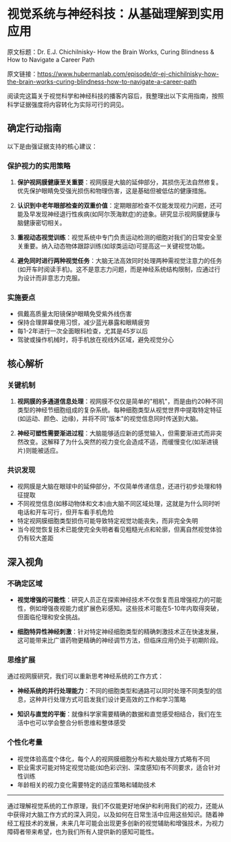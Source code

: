 # 视觉系统与神经科技：从基础理解到实用应用

原文标题：Dr. E.J. Chichilnisky- How the Brain Works, Curing Blindness & How to Navigate a Career Path

原文链接：https://www.hubermanlab.com/episode/dr-ej-chichilnisky-how-the-brain-works-curing-blindness-how-to-navigate-a-career-path

<YouTube videoId="oL3SkPV1_Ik" />

阅读完这篇关于视觉科学和神经科技的播客内容后，我整理出以下实用指南，按照科学证据强度将内容转化为实际可行的洞见。

## 确定行动指南

以下是由强证据支持的核心建议：

### 保护视力的实用策略
1. **保护视网膜健康至关重要**：视网膜是大脑的延伸部分，其损伤无法自然修复。优先保护眼睛免受强光损伤和物理伤害，这是基础但被低估的健康措施。

2. **认识到中老年眼部检查的双重价值**：定期眼部检查不仅能发现视力问题，还可能及早发现神经退行性疾病(如阿尔茨海默症)的迹象。研究显示视网膜健康与脑健康密切相关。

3. **重视动态视觉训练**：视觉系统中专门负责运动检测的细胞对我们的日常安全至关重要。纳入动态物体跟踪训练(如球类运动)可提高这一关键视觉功能。

4. **避免同时进行两种视觉任务**：大脑无法高效同时处理两种需视觉注意力的任务(如开车时阅读手机)。这不是意志力问题，而是神经系统结构限制，应通过行为设计而非意志力克服。

### 实施要点
- 佩戴高质量太阳镜保护眼睛免受紫外线伤害
- 保持合理屏幕使用习惯，减少蓝光暴露和眼睛疲劳
- 每1-2年进行一次全面眼科检查，尤其是45岁以后
- 驾驶或操作机械时，将手机放在视线外区域，避免视觉分心

## 核心解析

### 关键机制
1. **视网膜的多通道信息处理**：视网膜不仅仅是简单的"相机"，而是由约20种不同类型的神经节细胞组成的复杂系统。每种细胞类型从视觉世界中提取特定特征(如运动、颜色、边缘)，并将不同"版本"的视觉信息同时传送到大脑。

2. **神经可塑性需要渐进过程**：大脑能够适应新的感觉输入，但需要渐进式而非突然改变。这解释了为什么突然的视力变化会造成不适，而缓慢变化(如渐进镜片)则能被适应。

### 共识发现
- 视网膜是大脑在眼球中的延伸部分，不仅简单传递信息，还进行初步处理和特征提取
- 不同视觉信息(如移动物体和文本)由大脑不同区域处理，这就是为什么同时听电话和开车可行，但开车看手机危险
- 特定视网膜细胞类型损伤可能导致特定视觉功能丧失，而非完全失明
- 当今视觉恢复技术已能使完全失明者看见粗糙光点和轮廓，但离自然视觉体验仍有较大差距

## 深入视角

### 不确定区域
- **视觉增强的可能性**：研究人员正在探索神经技术不仅恢复而且增强视力的可能性，例如增强夜视能力或扩展色彩感知。这些技术可能在5-10年内取得突破，但面临伦理和安全挑战。

- **细胞特异性神经刺激**：针对特定神经细胞类型的精确刺激技术正在快速发展，这可能带来比广谱药物更精确的神经调节方法，但临床应用仍处于初期阶段。

### 思维扩展
通过视网膜研究，我们可以重新思考神经系统的工作方式：

- **神经系统的并行处理能力**：不同的细胞类型和通路可以同时处理不同类型的信息，这种并行处理方式可启发我们设计更高效的工作和学习策略

- **知识与直觉的平衡**：就像科学家需要精确的数据和直觉感受相结合，我们在生活中也可以学会整合分析思维和整体感受

### 个性化考量
- 视觉体验高度个体化，每个人的视网膜细胞分布和大脑处理方式略有不同
- 职业需求可能对特定视觉功能(如色彩识别、深度感知)有不同要求，适合针对性训练
- 年龄相关的视力变化需要特定的适应策略和辅助技术

---

通过理解视觉系统的工作原理，我们不仅能更好地保护和利用我们的视力，还能从中获得对大脑工作方式的深入洞见，以及如何在日常生活中应用这些知识。随着神经工程技术的发展，未来几年可能会出现更多创新的视觉辅助和增强技术，为视力障碍者带来希望，也为我们所有人提供新的感知可能性。

